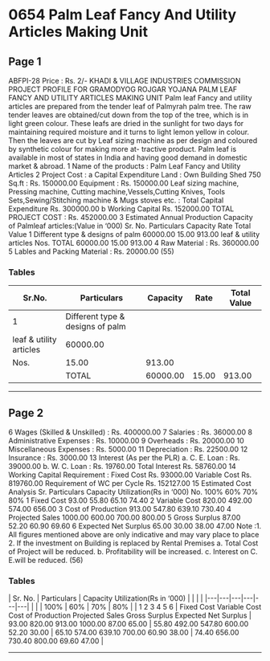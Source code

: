 # 0654 Palm Leaf Fancy And Utility Articles Making Unit

## Page 1

ABFPI-28 Price : Rs. 2/- KHADI & VILLAGE INDUSTRIES COMMISSION PROJECT PROFILE FOR GRAMODYOG ROJGAR YOJANA PALM LEAF FANCY AND UTILITY ARTICLES MAKING UNIT Palm leaf Fancy and utility articles are prepared from the tender leaf of Palmyrah palm tree. The raw tender leaves are obtained/cut down from the top of the tree, which is in light green colour. These leafs are dried in the sunlight for two days for maintaining required moisture and it turns to light lemon yellow in colour. Then the leaves are cut by Leaf sizing machine as per design and coloured by synthetic colour for making more at- tractive product. Palm leaf is available in most of states in India and having good demand in domestic market & abroad. 1 Name of the products : Palm Leaf Fancy and Utility Articles 2 Project Cost : a Capital Expenditure Land : Own Building Shed 750 Sq.ft : Rs. 150000.00 Equipment : Rs. 150000.00 Leaf sizing machine, Pressing machine, Cutting machine,Vessels,Cutting Knives, Tools Sets,Sewing/Stitching machine & Mugs stoves etc. : Total Capital Expenditure Rs. 300000.00 b Working Capital Rs. 152000.00 TOTAL PROJECT COST : Rs. 452000.00 3 Estimated Annual Production Capacity of Palmleaf articles:(Value in ‘000) Sr. No. Particulars Capacity Rate Total Value 1 Different type & designs of palm 60000.00 15.00 913.00 leaf & utility articles Nos. TOTAL 60000.00 15.00 913.00 4 Raw Material : Rs. 360000.00 5 Lables and Packing Material : Rs. 20000.00 (55)

### Tables

| Sr.No. | Particulars | Capacity | Rate | Total Value |
|---|---|---|---|---|
| 1 | Different type & designs of palm
leaf & utility articles | 60000.00
Nos. | 15.00 | 913.00 |
|  | TOTAL | 60000.00 | 15.00 | 913.00 |

---

## Page 2

6 Wages (Skilled & Unskilled) : Rs. 400000.00 7 Salaries : Rs. 36000.00 8 Administrative Expenses : Rs. 10000.00 9 Overheads : Rs. 20000.00 10 Miscellaneous Expenses : Rs. 5000.00 11 Depreciation : Rs. 22500.00 12 Insurance : Rs. 3000.00 13 Interest (As per the PLR) a. C. E. Loan : Rs. 39000.00 b. W. C. Loan : Rs. 19760.00 Total Interest Rs. 58760.00 14 Working Capital Requirement : Fixed Cost Rs. 93000.00 Variable Cost Rs. 819760.00 Requirement of WC per Cycle Rs. 152127.00 15 Estimated Cost Analysis Sr. Particulars Capacity Utilization(Rs in ‘000) No. 100% 60% 70% 80% 1 Fixed Cost 93.00 55.80 65.10 74.40 2 Variable Cost 820.00 492.00 574.00 656.00 3 Cost of Production 913.00 547.80 639.10 730.40 4 Projected Sales 1000.00 600.00 700.00 800.00 5 Gross Surplus 87.00 52.20 60.90 69.60 6 Expected Net Surplus 65.00 30.00 38.00 47.00 Note :1. All figures mentioned above are only indicative and may vary place to place 2. If the investment on Building is replaced by Rental Premises a. Total Cost of Project will be reduced. b. Profitability will be increased. c. Interest on C. E.will be reduced. (56)

### Tables

| Sr.
No. | Particulars | Capacity Utilization(Rs in ‘000) |  |  |  |
|---|---|---|---|---|---|
|  |  | 100% | 60% | 70% | 80% |
| 1
2
3
4
5
6 | Fixed Cost
Variable Cost
Cost of Production
Projected Sales
Gross Surplus
Expected Net Surplus | 93.00
820.00
913.00
1000.00
87.00
65.00 | 55.80
492.00
547.80
600.00
52.20
30.00 | 65.10
574.00
639.10
700.00
60.90
38.00 | 74.40
656.00
730.40
800.00
69.60
47.00 |

---

